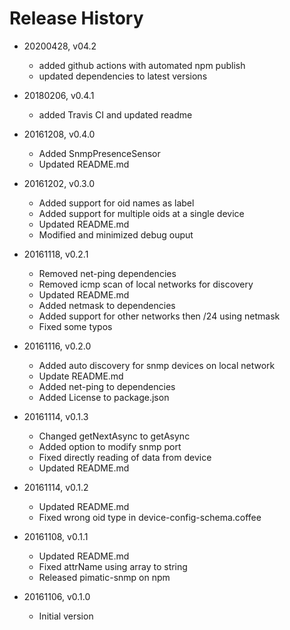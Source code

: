 # Release History

* 20200428, v04.2 
	* added github actions with automated npm publish
	* updated dependencies to latest versions

* 20180206, v0.4.1
	* added Travis CI and updated readme

* 20161208, v0.4.0 
	* Added SnmpPresenceSensor
	* Updated README.md

* 20161202, v0.3.0
	* Added support for oid names as label
	* Added support for multiple oids at a single device
	* Updated README.md
	* Modified and minimized debug ouput

* 20161118, v0.2.1
	* Removed net-ping dependencies
	* Removed icmp scan of local networks for discovery
	* Updated README.md
	* Added netmask to dependencies
	* Added support for other networks then /24 using netmask
	* Fixed some typos

* 20161116, v0.2.0
	* Added auto discovery for snmp devices on local network
	* Update README.md
	* Added net-ping to dependencies
	* Added License to package.json

* 20161114, v0.1.3
	* Changed getNextAsync to getAsync 
	* Added option to modify snmp port
	* Fixed directly reading of data from device
	* Updated README.md

* 20161114, v0.1.2
	* Updated README.md
	* Fixed wrong oid type in device-config-schema.coffee

* 20161108, v0.1.1
	* Updated README.md
	* Fixed attrName using array to string
	* Released pimatic-snmp on npm

* 20161106, v0.1.0
	* Initial version